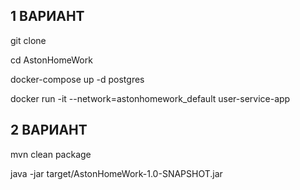## 1 ВАРИАНТ 
git clone <repo>

cd AstonHomeWork

docker-compose up -d postgres

docker run -it --network=astonhomework_default user-service-app
## 2 ВАРИАНТ 
mvn clean package

java -jar target/AstonHomeWork-1.0-SNAPSHOT.jar